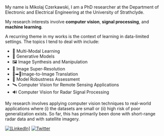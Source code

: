 My name is Mikolaj Czerkawski, I am a PhD researcher at the Department of Electronic and Electrical Engineering at the University of Strathclyde.

My research interests involve **computer vision**, **signal processing**, and **machine learning**.

A recurring theme in my works is the context of learning in data-limited settings. The topics I tend to deal with include:

* 🍱 Multi-Modal Learning
* 🎨 Generative Models
* 🖼 Image Synthesis and Manipulation
* 🔬 Image Super-Resolution
* 🌆➡🌃Image-to-Image Translation
* 🔎 Model Robustness Assessment
* 🛰 Computer Vision for Remote Sensing Applications
* 🔊 Computer Vision for Radar Signal Processing

My research involves applying computer vision techniques to real-world applications where (i) the datasets are small or (ii) high risk of poor generalization exists. So far, this has primarily been done with short-range radar data and with satellite imagery.

[![[LinkedIn]](https://img.shields.io/badge/linkedin-%230077B5.svg?style=flat&logo=linkedin&logoColor=white)](https://www.linkedin.com/in/mikolaj-czerkawski/)
[![Twitter](https://img.shields.io/badge/Twitter-%231DA1F2.svg?style=flat&logo=Twitter&logoColor=white)](https://twitter.com/mikonvergence)

<!---
mikonvergence/mikonvergence is a ✨ special ✨ repository because its `README.md` (this file) appears on your GitHub profile.
You can click the Preview link to take a look at your changes.
--->

